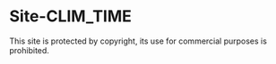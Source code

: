 # Site-CLIM_TIME
This site is protected by copyright, its use for commercial purposes is prohibited.